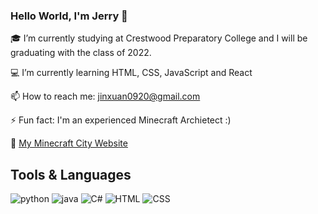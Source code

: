 ### Hello World, I'm Jerry 👋

:mortar_board: I’m currently studying at Crestwood Preparatory College and I will be graduating with the class of 2022.

:computer: I’m currently learning HTML, CSS, JavaScript and React

📫 How to reach me: jinxuan0920@gmail.com

⚡ Fun fact: I'm an experienced Minecraft Archietect :)

:city_sunrise: [My Minecraft City Website](https://bay-city.vercel.app/)

## Tools & Languages
![python](https://img.shields.io/badge/Python-3776AB?style=for-the-badge&logo=python&logoColor=white) ![java](https://img.shields.io/badge/Java-ED8B00?style=for-the-badge&logo=java&logoColor=white) ![C#](https://img.shields.io/badge/C%23-239120?style=for-the-badge&logo=c-sharp&logoColor=white) ![HTML](https://img.shields.io/badge/HTML5-E34F26?style=for-the-badge&logo=html5&logoColor=white) ![CSS](https://img.shields.io/badge/CSS3-1572B6?style=for-the-badge&logo=css3&logoColor=white)

<!--
**JerryZhang0920/JerryZhang0920** is a ✨ _special_ ✨ repository because its `README.md` (this file) appears on your GitHub profile.

